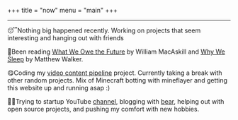 +++
title = "now"
menu = "main"
+++

---

😴Nothing big happened recently. Working on projects that seem interesting and hanging out with friends


📖Been reading [What We Owe the Future](https://www.goodreads.com/book/show/59802037-what-we-owe-the-future?from_search=true&from_srp=true&qid=GcMvDTddCv&rank=1) by William MacAskill and [Why We Sleep](https://www.goodreads.com/book/show/34466963-why-we-sleep) by Matthew Walker.


😋Coding my [video content pipeline](https://github.com/andysit1/Video-Content-Pipeline) project. Currently taking a break with other random projects. Mix of Minecraft botting with mineflayer and getting this website up and running asap :)


🏃‍♂Trying to startup YouTube [channel](https://www.youtube.com/@AndyIterations), blogging with [bear](https://andyiterations.bearblog.dev), helping out with open source projects, and pushing my comfort with new hobbies.
